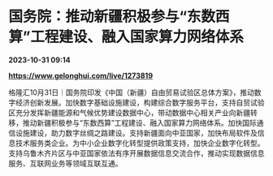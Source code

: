 # 国务院：推动新疆积极参与“东数西算”工程建设、融入国家算力网络体系

**2023-10-31 09:14**

**https://www.gelonghui.com/live/1273819**

格隆汇10月31日｜国务院印发《中国（新疆）自由贸易试验区总体方案》，推动数字经济创新发展。加快数字基础设施建设，构建综合数字服务平台，支持自贸试验区充分发挥新疆能源和气候优势建设数据中心，带动数据中心相关产业向新疆转移，推动新疆积极参与“东数西算”工程建设、融入国家算力网络体系。加快国际通信设施建设，助力数字丝绸之路建设。支持新疆面向中亚国家，加快布局软件及信息技术服务类企业。为中小企业数字化转型提供政策支持，加快企业数字化转型。支持乌鲁木齐片区与中亚国家依法有序开展数据信息交流合作，推动实现数据信息服务、互联网业务等领域互联互通。